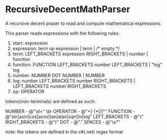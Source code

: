 # RecursiveDecentMathParser
A recursive decent praser to read and compute mathematical expressions.

This parser reads expressions with the following rules:

1. start: expression
2. expression: term op expression
             | term
             | /* empty */
3. term: LEFT_BRACKETS expression RIGHT_BRACKETS
       | number
       | function
4. function: FUNCTION LEFT_BRACKETS number LEFT_BRACKETS
           | "log" log
5. number: NUMBER DOT NUMBER
         | NUMBER
6. log: number LEFT_BRACKETS number RIGHT_BRACKETS
      | LEFT_BRACKETS number RIGHT_BRACKETS
7. op: OPERATOR

tokens(non-terminals) are defined as such:

NUMBER - @"\d+" \br
OPERATOR - @"\+|\-|\*|/|\^"
FUNCTION - @"sin|asin|cos|acos|tan|atan|sqrt|ln|log"
LEFT_BRACKETS - @"\("
RIGHT_BRACKETS - @"\)"
DOT - @"\."
SPACES - @"\s*"

note: the tokens are defined in the c#(.net) regex format

